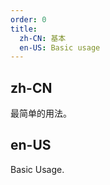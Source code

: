 ```yaml
---
order: 0
title:
  zh-CN: 基本
  en-US: Basic usage
---
```


## zh-CN

最简单的用法。

## en-US

Basic Usage.

